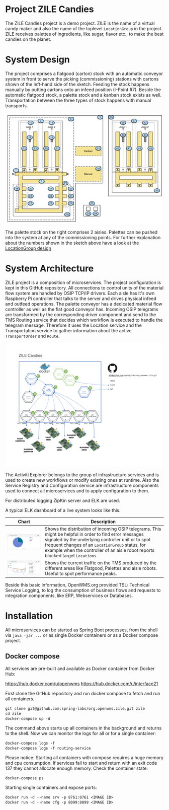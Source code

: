 # Project ZILE Candies

The ZILE Candies project is a demo project. ZILE is the name of a virtual candy maker and
also the name of the toplevel `LocationGroup` in the project. ZILE receives palettes of
ingredients, like sugar, flavor etc., to make the best candies on the planet.

# System Design

The project comprises a flatgood (carton) stock with an automatic conveyor system in front to serve
the picking (commissioning) stations with cartons shown of the left-hand side of the sketch. Feeding
the stock happens manually by putting
cartons onto an infeed position (I-Point #7). Beside the automatic flatgood stock, a palette stock
and a kanban stock exists as well. Transportation between the three types of stock happens with
manual transports.

![Layout][1]

The palette stock on the right comprises 2 aisles. Palettes can be pushed into the system at any of
the commissioning points.
For further explanation about the numbers shown in the sketch above have a look at the
[LocationGroup design](docs/referencedata.md)

# System Architecture

ZILE project is a composition of microservices. The project configuration is kept in
this GitHub repository. All connections to control units of the material flow system are handled
by OSIP TCP/IP drivers. Each aisle has it's own Raspberry Pi controller that talks to the server
and drives physical infeed and outfeed operations. The palette conveyor has a dedicated material
flow controller as well as the flat good conveyor has. Incoming OSIP telegrams are transformed by
the corresponding driver component and send to the TMS Routing service that decides which workflow
is executed to handle the telegram message. Therefore it uses the Location service and the Transportation
service to gather information about the active `TransportOrder` and `Route`.

![SA][2]

The Activiti Explorer belongs to the group of infrastructure services and is used to create new
workflows or modify existing ones at runtime. Also the Service Registry and Configuration service
are infrastructure components used to connect all microservices and to apply configuration to them.

For distributed logging ZipKin server and ELK are used.

A typical ELK dashboard of a live system looks like this.

Chart | Description
---- | ----
![TT][3] | Shows the distribution of incoming OSIP telegrams. This might be helpful in order to find error messages signaled by the underlying controller unit or to spot frequent changes of an `LocationGroup` status, for example when the controller of an aisle robot reports blocked target `Locations`.
![Traffic][4] | Shows the current traffic on the TMS produced by the different areas like Flatgood, Palettes and aisle robots. Useful to spot performance peaks.

Beside this basic information, OpenWMS.org provided TSL: Technical Service Logging, to log the consumption of business flows and requests to integration components, like ERP, Webservices or Databases.

# Installation

All microservices can be started as Spring Boot processes, from the shell via `java -jar ...` or as
single Docker containers or as a Docker compose project.

## Docker compose

All services are pre-built and available as Docker container from Docker Hub:

https://hub.docker.com/u/openwms
https://hub.docker.com/u/interface21

First clone the GitHub repository and run docker compose to fetch and run all containers.

```
git clone git@github.com:spring-labs/org.openwms.zile.git zile
cd zile
docker-compose up -d
```

The command above starts up all containers in the background and returns to the shell. Now we can monitor the logs
for all or for a single container:

```
docker-compose logs -f
docker-compose logs -f routing-service
```

Please notice: Starting all containers with compose requires a huge memory and cpu consumption. If services fail to start and return with an exit code 137 they cannot allocate enough memory. Check the container state:

```
docker-compose ps
```

Starting single containers and expose ports:

```
docker run -d --name srv -p 8761:8761 <IMAGE ID>
docker run -d --name cfg -p 8099:8099 <IMAGE ID>
```

[1]: res/layout.png
[2]: res/systemoverview.png
[3]: res/tt.png
[4]: res/traffic.png
